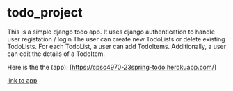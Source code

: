 # todo_project

This is a simple django todo app.
It uses django authentication to handle user registation / login
The user can create new TodoLists or delete existing TodoLists.
For each TodoList, a user can add TodoItems.  Additionally, a user can edit the details of a TodoItem.

Here is the the (app):
[https://cpsc4970-23spring-todo.herokuapp.com/]

<a href="https://cpsc4970-23spring-todo.herokuapp.com/" target="_blank">link to app</a>
